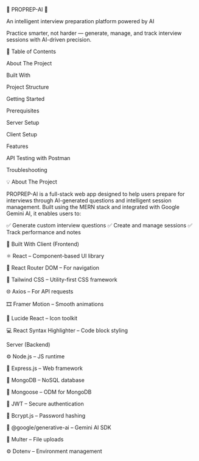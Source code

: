 🚀 PROPREP-AI 🤖

An intelligent interview preparation platform powered by AI

Practice smarter, not harder — generate, manage, and track interview sessions with AI-driven precision.

📑 Table of Contents

About The Project

Built With

Project Structure

Getting Started

Prerequisites

Server Setup

Client Setup

Features

API Testing with Postman

Troubleshooting

💡 About The Project

PROPREP-AI is a full-stack web app designed to help users prepare for interviews through AI-generated questions and intelligent session management.
Built using the MERN stack and integrated with Google Gemini AI, it enables users to:

✅ Generate custom interview questions
✅ Create and manage sessions
✅ Track performance and notes

🧰 Built With
Client (Frontend)

⚛️ React
 – Component-based UI library

🧭 React Router DOM
 – For navigation

🎨 Tailwind CSS
 – Utility-first CSS framework

🌐 Axios
 – For API requests

🎞️ Framer Motion
 – Smooth animations

🧩 Lucide React
 – Icon toolkit

💻 React Syntax Highlighter
 – Code block styling

Server (Backend)

⚙️ Node.js
 – JS runtime

🧱 Express.js
 – Web framework

🍃 MongoDB
 – NoSQL database

🧩 Mongoose
 – ODM for MongoDB

🔐 JWT
 – Secure authentication

🧂 Bcrypt.js
 – Password hashing

🤖 @google/generative-ai
 – Gemini AI SDK

📁 Multer
 – File uploads

⚙️ Dotenv
 – Environment management
